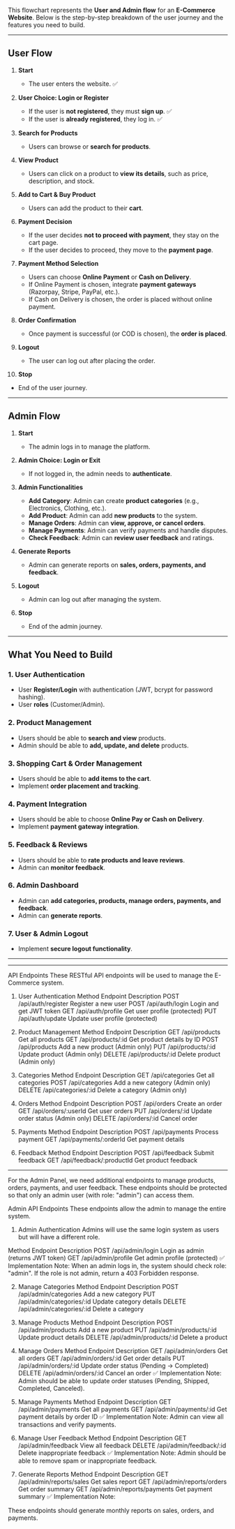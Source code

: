 This flowchart represents the **User and Admin flow** for an **E-Commerce Website**. Below is the step-by-step breakdown of the user journey and the features you need to build.

---

## **User Flow**
1. **Start**
   - The user enters the website. ✅

2. **User Choice: Login or Register**
   - If the user is **not registered**, they must **sign up**. ✅
   - If the user is **already registered**, they log in. ✅

3. **Search for Products**
   - Users can browse or **search for products**.

4. **View Product**
   - Users can click on a product to **view its details**, such as price, description, and stock.

5. **Add to Cart & Buy Product**
   - Users can add the product to their **cart**.

6. **Payment Decision**
   - If the user decides **not to proceed with payment**, they stay on the cart page.
   - If the user decides to proceed, they move to the **payment page**.

7. **Payment Method Selection**
   - Users can choose **Online Payment** or **Cash on Delivery**.
   - If Online Payment is chosen, integrate **payment gateways** (Razorpay, Stripe, PayPal, etc.).
   - If Cash on Delivery is chosen, the order is placed without online payment.

8. **Order Confirmation**
   - Once payment is successful (or COD is chosen), the **order is placed**.

9. **Logout**
   - The user can log out after placing the order.

10. **Stop**
   - End of the user journey.

------------------------------------------

## **Admin Flow**
1. **Start**
   - The admin logs in to manage the platform.

2. **Admin Choice: Login or Exit**
   - If not logged in, the admin needs to **authenticate**.

3. **Admin Functionalities**
   - **Add Category**: Admin can create **product categories** (e.g., Electronics, Clothing, etc.).
   - **Add Product**: Admin can add **new products** to the system.
   - **Manage Orders**: Admin can **view, approve, or cancel orders**.
   - **Manage Payments**: Admin can verify payments and handle disputes.
   - **Check Feedback**: Admin can **review user feedback** and ratings.

4. **Generate Reports**
   - Admin can generate reports on **sales, orders, payments, and feedback**.

5. **Logout**
   - Admin can log out after managing the system.

6. **Stop**
   - End of the admin journey.

---

## **What You Need to Build**
### **1. User Authentication**
- User **Register/Login** with authentication (JWT, bcrypt for password hashing).
- User **roles** (Customer/Admin).

### **2. Product Management**
- Users should be able to **search and view** products.
- Admin should be able to **add, update, and delete** products.

### **3. Shopping Cart & Order Management**
- Users should be able to **add items to the cart**.
- Implement **order placement and tracking**.

### **4. Payment Integration**
- Users should be able to choose **Online Pay or Cash on Delivery**.
- Implement **payment gateway integration**.

### **5. Feedback & Reviews**
- Users should be able to **rate products and leave reviews**.
- Admin can **monitor feedback**.

### **6. Admin Dashboard**
- Admin can **add categories, products, manage orders, payments, and feedback**.
- Admin can **generate reports**.

### **7. User & Admin Logout**
- Implement **secure logout functionality**.

------------------------------------------------------------------------------------
------------------------------------------------------------------------------------

API Endpoints
These RESTful API endpoints will be used to manage the E-Commerce system.

1. User Authentication
Method	Endpoint	        Description
POST	/api/auth/register	Register a new user
POST	/api/auth/login	    Login and get JWT token
GET	    /api/auth/profile	Get user profile (protected)
PUT	    /api/auth/update	Update user profile (protected)

2. Product Management
Method	Endpoint	        Description
GET	    /api/products	    Get all products
GET	    /api/products/:id	Get product details by ID
POST	/api/products	    Add a new product (Admin only)
PUT	    /api/products/:id	Update product (Admin only)
DELETE	/api/products/:id	Delete product (Admin only)

3. Categories
Method	Endpoint	        Description
GET	    /api/categories	    Get all categories
POST	/api/categories	    Add a new category (Admin only)
DELETE	/api/categories/:id	Delete a category (Admin only)

4. Orders
Method	Endpoint	        Description
POST	/api/orders	        Create an order
GET	    /api/orders/:userId	Get user orders
PUT	    /api/orders/:id	    Update order status (Admin only)
DELETE	/api/orders/:id	    Cancel order

5. Payments
Method	Endpoint	            Description
POST	/api/payments	        Process payment
GET	    /api/payments/:orderId	Get payment details

6. Feedback
Method	Endpoint	                Description
POST	/api/feedback	            Submit feedback
GET	    /api/feedback/:productId    Get product feedback

-----------------------------------------------
For the Admin Panel, we need additional endpoints to manage products, orders, payments, and user feedback. 
These endpoints should be protected so that only an admin user (with role: "admin") can access them.

Admin API Endpoints
These endpoints allow the admin to manage the entire system.

1. Admin Authentication
Admins will use the same login system as users but will have a different role.

Method	Endpoint	        Description
POST	/api/admin/login	Login as admin (returns JWT token)
GET	    /api/admin/profile	Get admin profile (protected)
✅ Implementation Note:
When an admin logs in, the system should check role: "admin".
If the role is not admin, return a 403 Forbidden response.

2. Manage Categories
Method	Endpoint	                Description
POST	/api/admin/categories	    Add a new category
PUT	    /api/admin/categories/:id	Update category details
DELETE	/api/admin/categories/:id	Delete a category

3. Manage Products
Method	Endpoint	                Description
POST	/api/admin/products	        Add a new product
PUT	    /api/admin/products/:id	    Update product details
DELETE	/api/admin/products/:id	    Delete a product

4. Manage Orders
Method	Endpoint	            Description
GET	    /api/admin/orders	    Get all orders
GET	    /api/admin/orders/:id	Get order details
PUT	    /api/admin/orders/:id	Update order status (Pending → Completed)
DELETE	/api/admin/orders/:id	Cancel an order
✅ Implementation Note:
Admin should be able to update order statuses (Pending, Shipped, Completed, Canceled).

5. Manage Payments
Method	Endpoint	                Description
GET	    /api/admin/payments	        Get all payments
GET	    /api/admin/payments/:id	    Get payment details by order ID
✅ Implementation Note:
Admin can view all transactions and verify payments.

6. Manage User Feedback
Method	Endpoint	            Description
GET	    /api/admin/feedback	    View all feedback
DELETE	/api/admin/feedback/:id	Delete inappropriate feedback
✅ Implementation Note:
Admin should be able to remove spam or inappropriate feedback.

7. Generate Reports
Method	Endpoint	                Description
GET	    /api/admin/reports/sales	Get sales report
GET	    /api/admin/reports/orders	Get order summary
GET	    /api/admin/reports/payments	Get payment summary
✅ Implementation Note:

These endpoints should generate monthly reports on sales, orders, and payments.
